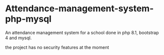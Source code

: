 # Attendance-management-system-php-mysql
An attendance management system for a school done in php 8.1, bootstrap 4 and mysql.

the project has no security features at the moment
